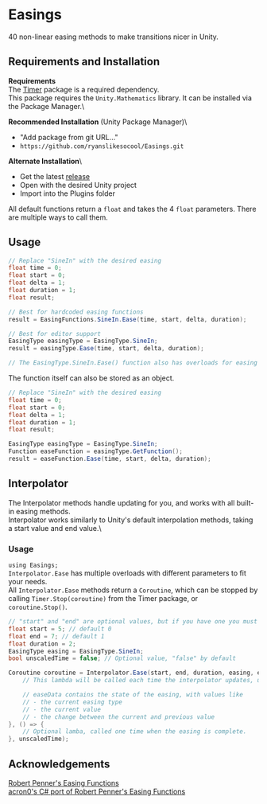 # Easings
40 non-linear easing methods to make transitions nicer in Unity.

## Requirements and Installation
**Requirements**\
The [Timer](https://github.com/ryanslikesocool/Timer) package is a required dependency.\
This package requires the `Unity.Mathematics` library.  It can be installed via the Package Manager.\

**Recommended Installation** (Unity Package Manager)\
- "Add package from git URL..."
- `https://github.com/ryanslikesocool/Easings.git`

**Alternate Installation**\
- Get the latest [release](https://github.com/ryanslikesocool/Easings/releases)
- Open with the desired Unity project
- Import into the Plugins folder

All default functions return a `float` and takes the 4 `float` parameters.  There are multiple ways to call them.

## Usage
```cs
// Replace "SineIn" with the desired easing
float time = 0;
float start = 0;
float delta = 1;
float duration = 1;
float result;

// Best for hardcoded easing functions
result = EasingFunctions.SineIn.Ease(time, start, delta, duration);

// Best for editor support
EasingType easingType = EasingType.SineIn;
result = easingType.Ease(time, start, delta, duration);

// The EasingType.SineIn.Ease() function also has overloads for easing Unity types, like vectors and colors
```

The function itself can also be stored as an object.
```cs
// Replace "SineIn" with the desired easing
float time = 0;
float start = 0;
float delta = 1;
float duration = 1;
float result;

EasingType easingType = EasingType.SineIn;
Function easeFunction = easingType.GetFunction();
result = easeFunction.Ease(time, start, delta, duration);
```

## Interpolator
The Interpolator methods handle updating for you, and works with all built-in easing methods.\
Interpolator works similarly to Unity's default interpolation methods, taking a start value and end value.\

### Usage
`using Easings;`\
`Interpolator.Ease` has multiple overloads with different parameters to fit your needs.\
All `Interpolator.Ease` methods return a `Coroutine`, which can be stopped by calling `Timer.Stop(coroutine)` from the Timer package, or `coroutine.Stop()`.

```cs
// "start" and "end" are optional values, but if you have one you must have both.
float start = 5; // default 0
float end = 7; // default 1
float duration = 2;
EasingType easing = EasingType.SineIn;
bool unscaledTime = false; // Optional value, "false" by default

Coroutine coroutine = Interpolator.Ease(start, end, duration, easing, easeData => {
    // This lambda will be called each time the interpolator updates, usually once a frame.

    // easeData contains the state of the easing, with values like
    // - the current easing type
    // - the current value
    // - the change between the current and previous value
}, () => {
    // Optional lamba, called one time when the easing is complete.
}, unscaledTime);
```

## Acknowledgements
[Robert Penner's Easing Functions](http://robertpenner.com/easing/)\
[acron0's C# port of Robert Penner's Easing Functions](https://github.com/acron0/Easings)
